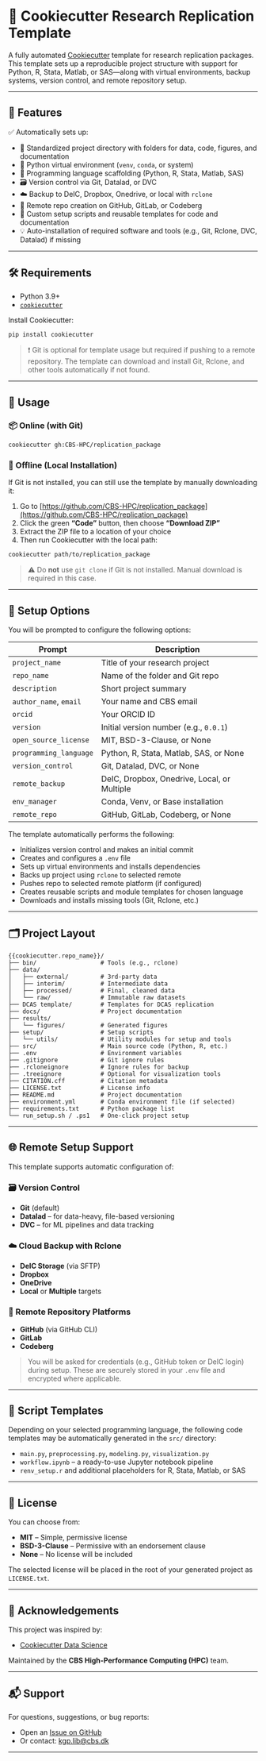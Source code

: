 # 🧪 Cookiecutter Research Replication Template

A fully automated [Cookiecutter](https://cookiecutter.readthedocs.io/en/latest/) template for research replication packages. This template sets up a reproducible project structure with support for Python, R, Stata, Matlab, or SAS—along with virtual environments, backup systems, version control, and remote repository setup.

---

## 🧰 Features

✅ Automatically sets up:

- 📁 Standardized project directory with folders for data, code, figures, and documentation  
- 🐍 Python virtual environment (`venv`, `conda`, or system)
- 🧬 Programming language scaffolding (Python, R, Stata, Matlab, SAS)
- 🗃️ Version control via Git, Datalad, or DVC
- ☁️ Backup to DeIC, Dropbox, Onedrive, or local with `rclone`
- 📡 Remote repo creation on GitHub, GitLab, or Codeberg
- 🔧 Custom setup scripts and reusable templates for code and documentation
- 💡 Auto-installation of required software and tools (e.g., Git, Rclone, DVC, Datalad) if missing

---

## 🛠️ Requirements

- Python 3.9+
- [`cookiecutter`](https://cookiecutter.readthedocs.io/en/latest/installation.html)

Install Cookiecutter:

```bash
pip install cookiecutter
```

> ❗️ Git is optional for template usage but required if pushing to a remote repository. The template can download and install Git, Rclone, and other tools automatically if not found.

---

## 🚀 Usage

### 📦 Online (with Git)

```bash
cookiecutter gh:CBS-HPC/replication_package
```

### 📁 Offline (Local Installation)

If Git is not installed, you can still use the template by manually downloading it:

1. Go to [https://github.com/CBS-HPC/replication_package](https://github.com/CBS-HPC/replication_package)
2. Click the green **“Code”** button, then choose **“Download ZIP”**
3. Extract the ZIP file to a location of your choice
4. Then run Cookiecutter with the local path:

```bash
cookiecutter path/to/replication_package
```

> ⚠️ Do **not** use `git clone` if Git is not installed. Manual download is required in this case.

---

## 🧾 Setup Options

You will be prompted to configure the following options:

| Prompt                    | Description                                     |
|--------------------------|-------------------------------------------------|
| `project_name`           | Title of your research project                  |
| `repo_name`              | Name of the folder and Git repo                 |
| `description`            | Short project summary                           |
| `author_name`, `email`   | Your name and CBS email                         |
| `orcid`                  | Your ORCID ID                                   |
| `version`                | Initial version number (e.g., `0.0.1`)          |
| `open_source_license`    | MIT, BSD-3-Clause, or None                      |
| `programming_language`   | Python, R, Stata, Matlab, SAS, or None          |
| `version_control`        | Git, Datalad, DVC, or None                      |
| `remote_backup`          | DeIC, Dropbox, Onedrive, Local, or Multiple     |
| `env_manager`            | Conda, Venv, or Base installation               |
| `remote_repo`            | GitHub, GitLab, Codeberg, or None               |

The template automatically performs the following:

- Initializes version control and makes an initial commit
- Creates and configures a `.env` file
- Sets up virtual environments and installs dependencies
- Backs up project using `rclone` to selected remote
- Pushes repo to selected remote platform (if configured)
- Creates reusable scripts and module templates for chosen language
- Downloads and installs missing tools (Git, Rclone, etc.)

---

## 🗂️ Project Layout

```plaintext
{{cookiecutter.repo_name}}/
├── bin/                  # Tools (e.g., rclone)
├── data/
│   ├── external/         # 3rd-party data
│   ├── interim/          # Intermediate data
│   ├── processed/        # Final, cleaned data
│   └── raw/              # Immutable raw datasets
├── DCAS template/        # Templates for DCAS replication
├── docs/                 # Project documentation
├── results/
│   └── figures/          # Generated figures
├── setup/                # Setup scripts
│   └── utils/            # Utility modules for setup and tools
├── src/                  # Main source code (Python, R, etc.)
├── .env                  # Environment variables
├── .gitignore            # Git ignore rules
├── .rcloneignore         # Ignore rules for backup
├── .treeignore           # Optional for visualization tools
├── CITATION.cff          # Citation metadata
├── LICENSE.txt           # License info
├── README.md             # Project documentation
├── environment.yml       # Conda environment file (if selected)
├── requirements.txt      # Python package list
└── run_setup.sh / .ps1   # One-click project setup
```

---

## 🌐 Remote Setup Support

This template supports automatic configuration of:

### 🗃️ Version Control

- **Git** (default)
- **Datalad** – for data-heavy, file-based versioning
- **DVC** – for ML pipelines and data tracking

### ☁️ Cloud Backup with Rclone

- **DeIC Storage** (via SFTP)
- **Dropbox**
- **OneDrive**
- **Local** or **Multiple** targets

### 📡 Remote Repository Platforms

- **GitHub** (via GitHub CLI)
- **GitLab**
- **Codeberg**

> You will be asked for credentials (e.g., GitHub token or DeIC login) during setup. These are securely stored in your `.env` file and encrypted where applicable.

---

## 🔄 Script Templates

Depending on your selected programming language, the following code templates may be automatically generated in the `src/` directory:

- `main.py`, `preprocessing.py`, `modeling.py`, `visualization.py`
- `workflow.ipynb` – a ready-to-use Jupyter notebook pipeline
- `renv_setup.r` and additional placeholders for R, Stata, Matlab, or SAS

---

## 📄 License

You can choose from:

- **MIT** – Simple, permissive license
- **BSD-3-Clause** – Permissive with an endorsement clause
- **None** – No license will be included

The selected license will be placed in the root of your generated project as `LICENSE.txt`.

---

## 🙏 Acknowledgements

This project was inspired by:

- [Cookiecutter Data Science](https://drivendata.github.io/cookiecutter-data-science/)

Maintained by the **CBS High-Performance Computing (HPC)** team.

---

## 📬 Support

For questions, suggestions, or bug reports:

- Open an [Issue on GitHub](https://github.com/CBS-HPC/replication_package/issues)
- Or contact: [kgp.lib@cbs.dk](mailto:kgp.lib@cbs.dk)

---
